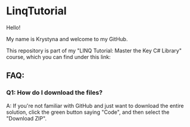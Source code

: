 # LinqTutorial

Hello! 

My name is Krystyna and welcome to my GitHub.

This repository is part of my  "LINQ Tutorial: Master the Key C# Library" course, which you can find under this link: 

## FAQ:

### Q1: How do I download the files?
A: If you're not familiar with GitHub and just want to download the entire solution, click the green button saying "Code", and then select the "Download ZIP".
